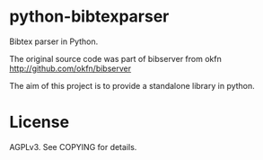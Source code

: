 python-bibtexparser
===================

Bibtex parser in Python.

The original source code was part of bibserver from okfn
http://github.com/okfn/bibserver


The aim of this project is to provide a standalone library in python.


License
=======
AGPLv3. See COPYING for details.


